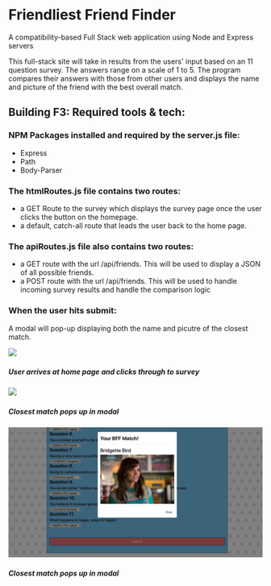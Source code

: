 # Friendliest Friend Finder

A compatibility-based Full Stack web application using Node and Express servers

This full-stack site will take in results from the users' input based on an 11 question survey. The answers range on a scale of 1 to 5. The program compares their answers with those from other users and displays the name and picture of the friend with the best overall match.

## Building F3: Required tools & tech:

### NPM Packages installed and required by the server.js file:

- Express
- Path
- Body-Parser

### The htmlRoutes.js file contains two routes:

- a GET Route to the survey which displays the survey page once the user clicks the button on the homepage.
- a default, catch-all route that leads the user back to the home page.

### The apiRoutes.js file also contains two routes:

- a GET route with the url /api/friends. This will be used to display a JSON of all possible friends.
- a POST route with the url /api/friends. This will be used to handle incoming survey results and handle the comparison logic

### When the user hits submit:

A modal will pop-up displaying both the name and picutre of the closest match.

![](app/public/images/F3-part1.gif)

##### User arrives at home page and clicks through to survey

![](app/public/images/part2-submit.gif)

##### Closest match pops up in modal

![](app/public/images/brig-bird.png)

##### Closest match pops up in modal
